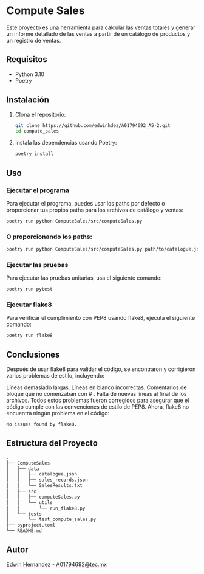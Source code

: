 # Compute Sales

Este proyecto es una herramienta para calcular las ventas totales y generar un informe detallado de las ventas a partir de un catálogo de productos y un registro de ventas.

## Requisitos

- Python 3.10
- Poetry

## Instalación

1. Clona el repositorio:

    ```sh
    git clone https://github.com/edwinhdez/A01794692_A5-2.git
    cd compute_sales
    ```

2. Instala las dependencias usando Poetry:

    ```sh
    poetry install
    ```

## Uso

### Ejecutar el programa

Para ejecutar el programa, puedes usar los paths por defecto o proporcionar tus propios paths para los archivos de catálogo y ventas:

```sh
poetry run python ComputeSales/src/computeSales.py
```

### O proporcionando los paths:
```sh 
poetry run python ComputeSales/src/computeSales.py path/to/catalogue.json path/to/sales_records.json
```
### Ejecutar las pruebas
Para ejecutar las pruebas unitarias, usa el siguiente comando:

```sh
poetry run pytest
```

### Ejecutar flake8
Para verificar el cumplimiento con PEP8 usando flake8, ejecuta el siguiente comando:

``` sh
poetry run flake8
``` 

## Conclusiones
Después de usar flake8 para validar el código, se encontraron y corrigieron varios problemas de estilo, incluyendo:

Líneas demasiado largas.
Líneas en blanco incorrectas.
Comentarios de bloque que no comenzaban con # .
Falta de nuevas líneas al final de los archivos.
Todos estos problemas fueron corregidos para asegurar que el código cumple con las convenciones de estilo de PEP8. Ahora, flake8 no encuentra ningún problema en el código:

``` sh
No issues found by flake8.
``` 

## Estructura del Proyecto
``` sh
.
├── ComputeSales
│   ├── data
│   │   ├── catalogue.json
│   │   ├── sales_records.json
│   │   └── SalesResults.txt
│   ├── src
│   │   ├── computeSales.py
│   │   └── utils
│   │       └── run_flake8.py
│   └── tests
│       └── test_compute_sales.py
├── pyproject.toml
└── README.md
```
## Autor
Edwin Hernandez - A01794692@tec.mx